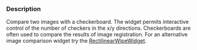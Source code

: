 ### Description
Compare two images with a checkerboard. The widget permits interactive
control of the number of checkers in the x/y directions. Checkerboards
are often used to compare the results of image registration. For an
alternative image comparison widget try the
[RectilinearWipeWidget]([Cxx/Widgets/RectilinearWipeWidget).
